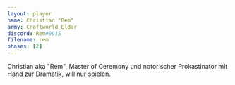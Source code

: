 ```yaml
---
layout: player
name: Christian "Rem"
army: Craftworld Eldar
discord: Rem#0915
filename: rem
phases: [2]
---
```

Christian aka "Rem", Master of Ceremony und notorischer Prokastinator mit Hand zur Dramatik, will nur spielen.